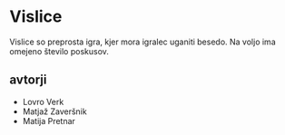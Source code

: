 # Vislice

Vislice so preprosta igra, kjer mora igralec uganiti besedo. Na voljo ima omejeno število poskusov.

## avtorji

* Lovro Verk
* Matjaž Zaveršnik
* Matija Pretnar

